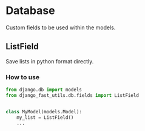 # Database

Custom fields to be used within the models.

## ListField

Save lists in python format directly.

### How to use

```python
from django.db import models
from django_fast_utils.db.fields import ListField


class MyModel(models.Model):
    my_list = ListField()
    ...
```
